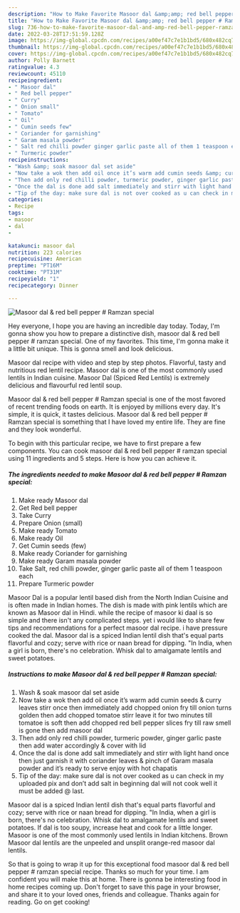 ```yaml
---
description: "How to Make Favorite Masoor dal &amp;amp; red bell pepper # Ramzan special"
title: "How to Make Favorite Masoor dal &amp;amp; red bell pepper # Ramzan special"
slug: 736-how-to-make-favorite-masoor-dal-and-amp-red-bell-pepper-ramzan-special
date: 2022-03-28T17:51:59.128Z
image: https://img-global.cpcdn.com/recipes/a00ef47c7e1b1bd5/680x482cq70/masoor-dal-red-bell-pepper-ramzan-special-recipe-main-photo.jpg
thumbnail: https://img-global.cpcdn.com/recipes/a00ef47c7e1b1bd5/680x482cq70/masoor-dal-red-bell-pepper-ramzan-special-recipe-main-photo.jpg
cover: https://img-global.cpcdn.com/recipes/a00ef47c7e1b1bd5/680x482cq70/masoor-dal-red-bell-pepper-ramzan-special-recipe-main-photo.jpg
author: Polly Barnett
ratingvalue: 4.3
reviewcount: 45110
recipeingredient:
- " Masoor dal"
- " Red bell pepper"
- " Curry"
- " Onion small"
- " Tomato"
- " Oil"
- " Cumin seeds few"
- " Coriander for garnishing"
- " Garam masala powder"
- " Salt red chilli powder ginger garlic paste all of them 1 teaspoon each"
- " Turmeric powder"
recipeinstructions:
- "Wash &amp; soak masoor dal set aside"
- "Now take a wok then add oil once it’s warm add cumin seeds &amp; curry leaves stirr once then immediately add chopped onion fry till onion turns golden then add chopped tomatoe stirr leave it for two minutes till tomatoe is soft then add chopped red bell pepper slices fry till raw smell is gone then add masoor dal"
- "Then add only red chilli powder, turmeric powder, ginger garlic paste then add water accordingly &amp; cover with lid"
- "Once the dal is done add salt immediately and stirr with light hand once then just garnish it with coriander leaves &amp; pinch of Garam masala powder and it’s ready to serve enjoy with hot chapatis"
- "Tip of the day: make sure dal is not over cooked as u can check in my uploaded pix and don’t add salt in beginning dal will not cook well it must be added @ last."
categories:
- Recipe
tags:
- masoor
- dal
- 

katakunci: masoor dal  
nutrition: 223 calories
recipecuisine: American
preptime: "PT16M"
cooktime: "PT31M"
recipeyield: "1"
recipecategory: Dinner

---
```



![Masoor dal &amp; red bell pepper # Ramzan special](https://img-global.cpcdn.com/recipes/a00ef47c7e1b1bd5/680x482cq70/masoor-dal-red-bell-pepper-ramzan-special-recipe-main-photo.jpg)

Hey everyone, I hope you are having an incredible day today. Today, I'm gonna show you how to prepare a distinctive dish, masoor dal &amp; red bell pepper # ramzan special. One of my favorites. This time, I'm gonna make it a little bit unique. This is gonna smell and look delicious.

Masoor dal recipe with video and step by step photos. Flavorful, tasty and nutritious red lentil recipe. Masoor dal is one of the most commonly used lentils in Indian cuisine. Masoor Dal (Spiced Red Lentils) is extremely delicious and flavourful red lentil soup.

Masoor dal &amp; red bell pepper # Ramzan special is one of the most favored of recent trending foods on earth. It is enjoyed by millions every day. It's simple, it is quick, it tastes delicious. Masoor dal &amp; red bell pepper # Ramzan special is something that I have loved my entire life. They are fine and they look wonderful.


To begin with this particular recipe, we have to first prepare a few components. You can cook masoor dal &amp; red bell pepper # ramzan special using 11 ingredients and 5 steps. Here is how you can achieve it.

<!--inarticleads1-->

##### The ingredients needed to make Masoor dal &amp; red bell pepper # Ramzan special:

1. Make ready  Masoor dal
1. Get  Red bell pepper
1. Take  Curry
1. Prepare  Onion (small)
1. Make ready  Tomato
1. Make ready  Oil
1. Get  Cumin seeds (few)
1. Make ready  Coriander for garnishing
1. Make ready  Garam masala powder
1. Take  Salt, red chilli powder, ginger garlic paste all of them 1 teaspoon each
1. Prepare  Turmeric powder


Masoor Dal is a popular lentil based dish from the North Indian Cuisine and is often made in Indian homes. The dish is made with pink lentils which are known as Masoor dal in Hindi. while the recipe of masoor ki daal is so simple and there isn&#39;t any complicated steps. yet i would like to share few tips and recommendations for a perfect masoor dal recipe. i have pressure cooked the dal. Masoor dal is a spiced Indian lentil dish that&#39;s equal parts flavorful and cozy; serve with rice or naan bread for dipping. &#34;In India, when a girl is born, there&#39;s no celebration. Whisk dal to amalgamate lentils and sweet potatoes. 

<!--inarticleads2-->

##### Instructions to make Masoor dal &amp; red bell pepper # Ramzan special:

1. Wash &amp; soak masoor dal set aside
1. Now take a wok then add oil once it’s warm add cumin seeds &amp; curry leaves stirr once then immediately add chopped onion fry till onion turns golden then add chopped tomatoe stirr leave it for two minutes till tomatoe is soft then add chopped red bell pepper slices fry till raw smell is gone then add masoor dal
1. Then add only red chilli powder, turmeric powder, ginger garlic paste then add water accordingly &amp; cover with lid
1. Once the dal is done add salt immediately and stirr with light hand once then just garnish it with coriander leaves &amp; pinch of Garam masala powder and it’s ready to serve enjoy with hot chapatis
1. Tip of the day: make sure dal is not over cooked as u can check in my uploaded pix and don’t add salt in beginning dal will not cook well it must be added @ last.


Masoor dal is a spiced Indian lentil dish that&#39;s equal parts flavorful and cozy; serve with rice or naan bread for dipping. &#34;In India, when a girl is born, there&#39;s no celebration. Whisk dal to amalgamate lentils and sweet potatoes. If dal is too soupy, increase heat and cook for a little longer. Masoor is one of the most commonly used lentils in Indian kitchens. Brown Masoor dal lentils are the unpeeled and unsplit orange-red masoor dal lentils. 

So that is going to wrap it up for this exceptional food masoor dal &amp; red bell pepper # ramzan special recipe. Thanks so much for your time. I am confident you will make this at home. There is gonna be interesting food in home recipes coming up. Don't forget to save this page in your browser, and share it to your loved ones, friends and colleague. Thanks again for reading. Go on get cooking!

